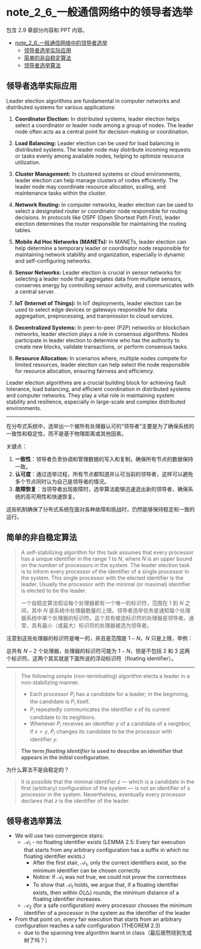 # note_2_6_一般通信网络中的领导者选举

包含 2.9 章部分内容和 PPT 内容。

<!-- TOC -->

- [note\_2\_6\_一般通信网络中的领导者选举](#note_2_6_一般通信网络中的领导者选举)
  - [领导者选举实际应用](#领导者选举实际应用)
  - [简单的非自稳定算法](#简单的非自稳定算法)
  - [领导者选举算法](#领导者选举算法)

<!-- /TOC -->

## 领导者选举实际应用

Leader election algorithms are fundamental in computer networks and distributed systems for various applications:

1. **Coordinator Election:** In distributed systems, leader election helps select a coordinator or leader node among a group of nodes. The leader node often acts as a central point for decision-making or coordination.

2. **Load Balancing:** Leader election can be used for load balancing in distributed systems. The leader node may distribute incoming requests or tasks evenly among available nodes, helping to optimize resource utilization.

3. **Cluster Management:** In clustered systems or cloud environments, leader election can help manage clusters of nodes efficiently. The leader node may coordinate resource allocation, scaling, and maintenance tasks within the cluster.

4. **Network Routing:** In computer networks, leader election can be used to select a designated router or coordinator node responsible for routing decisions. In protocols like OSPF (Open Shortest Path First), leader election determines the router responsible for maintaining the routing tables.

5. **Mobile Ad Hoc Networks (MANETs):** In MANETs, leader election can help determine a temporary leader or coordinator node responsible for maintaining network stability and organization, especially in dynamic and self-configuring networks.

6. **Sensor Networks:** Leader election is crucial in sensor networks for selecting a leader node that aggregates data from multiple sensors, conserves energy by controlling sensor activity, and communicates with a central server.

7. **IoT (Internet of Things):** In IoT deployments, leader election can be used to select edge devices or gateways responsible for data aggregation, preprocessing, and transmission to cloud services.

8. **Decentralized Systems:** In peer-to-peer (P2P) networks or blockchain networks, leader election plays a role in consensus algorithms. Nodes participate in leader election to determine who has the authority to create new blocks, validate transactions, or perform consensus tasks.

9. **Resource Allocation:** In scenarios where, multiple nodes compete for limited resources, leader election can help select the node responsible for resource allocation, ensuring fairness and efficiency.

Leader election algorithms are a crucial building block for achieving fault tolerance, load balancing, and efficient coordination in distributed systems and computer networks. They play a vital role in maintaining system stability and resilience, especially in large-scale and complex distributed environments.

---

在分布式系统中，选举出一个被所有处理器认可的“领导者”主要是为了确保系统的一致性和稳定性，而不是基于物理距离或其他因素。

关键点：

1. **一致性**：领导者负责协调和管理数据的写入和复制，确保所有节点的数据保持一致。
2. **认可度**：通过选举过程，所有节点都知道并认可当前的领导者，这样可以避免多个节点同时认为自己是领导者的情况。
3. **故障恢复**：当领导者出现故障时，选举算法能够迅速选出新的领导者，确保系统的高可用性和快速恢复。

这些机制确保了分布式系统在面对各种故障和挑战时，仍然能够保持稳定和一致的运行。

## 简单的非自稳定算法

> A self-stabilizing algorithm for this task assumes that every processor has a unique identifier in the range 1 to $N$, where $N$ is an upper bound on the number of processors in the system. The leader election task is to inform every processor of the identifier of a single processor in the system. This single processor with the elected identifier is the leader. Usually the processor with the minimal (or maximal) identifier is elected to be the leader.
>
> 一个自稳定算法假设每个处理器都有一个唯一的标识符，范围在 1 到 $N$ 之间，其中 $N$ 是系统中处理器数量的上限。领导者选举任务是通知每个处理器系统中某个处理器的标识符。这个具有被选标识符的处理器是领导者。通常，具有最小（或最大）标识符的处理器被选为领导者。

注意到这些处理器的标识符是唯一的，并且是范围是 $1 - N$，$N$ 只是上限，举例：

总共有 $N-2$ 个处理器，处理器的标识符可能为 $1 - N$，但是不包括 2 和 3 这两个标识符。这两个其实就是下面所说的浮动标识符（floating identifier）。

---

> The following simple (non-terminating) algorithm elects a leader in a non-stabilizing manner.
>
> - Each processor $P_i$ has a candidate for a leader; in the beginning, the candidate is $P_i$ itself.
> - $P_i$ repeatedly communicates the identifier $x$ of its current candidate to its neighbors.
> - Whenever $P_i$ receives an identifier $y$ of a candidate of a neighbor, if $x > y$, $P_i$ changes its candidate to be the processor with identifier $y$.
>
> **The term *floating identifier* is used to describe an identifier that appears in the initial configuration**.

为什么算法不是自稳定的？

> It is possible that the minimal identifier $z$ — which is a candidate in the first (arbitrary) configuration of the system — is not an identifier of a processor in the system. Nevertheless, eventually every processor declares that $z$ is the identifier of the leader.

## 领导者选举算法

- We will use two convergence stairs:
  - $\mathcal{A}_1$ - no floating identifier exists (LEMMA 2.5: Every fair execution that starts from any arbitrary configuration has a suffix in which no floating identifier exists.)
    - After the first stair, $\mathcal{A}_1$, only the correct identifiers exist, so the minimum identifier can be chosen correctly
    - Notice: if $\mathcal{A}_1$ was not true, we could not prove the correctness
    - To show that $\mathcal{A}_1$ holds, we argue that, if a floating identifier exists, then within $O(\triangle)$ rounds, the minimum distance of a floating identifier increases.
  - $\mathcal{A}_2$ (for a safe configuration) every processor chooses the minimum identifier of a processor in the system as the identifier of the leader
- From that point on, every fair execution that starts from an arbitrary configuration reaches a safe configuration (THEOREM 2.3)
  - due to the spanning tree algorithm learnt in class（最后居然绕到生成树了吗？）

